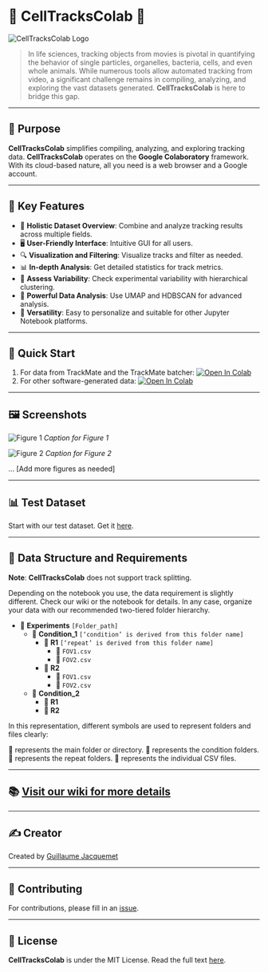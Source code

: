 # 🌟 CellTracksColab 🌟

![CellTracksColab Logo](path_to_logo_image)

> In life sciences, tracking objects from movies is pivotal in quantifying the behavior of single particles, organelles, bacteria, cells, and even whole animals. While numerous tools allow automated tracking from video, a significant challenge remains in compiling, analyzing, and exploring the vast datasets generated. **CellTracksColab** is here to bridge this gap.

---

## 🎯 Purpose
**CellTracksColab** simplifies compiling, analyzing, and exploring tracking data. **CellTracksColab** operates on the **Google Colaboratory** framework. With its cloud-based nature, all you need is a web browser and a Google account.

---

## 🚀 Key Features
- 📘 **Holistic Dataset Overview**: Combine and analyze tracking results across multiple fields.
- 🖥️ **User-Friendly Interface**: Intuitive GUI for all users.
- 🔍 **Visualization and Filtering**: Visualize tracks and filter as needed.
- 📊 **In-depth Analysis**: Get detailed statistics for track metrics.
- 🧪 **Assess Variability**: Check experimental variability with hierarchical clustering.
- 🔧 **Powerful Data Analysis**: Use UMAP and HDBSCAN for advanced analysis.
- 💼 **Versatility**: Easy to personalize and suitable for other Jupyter Notebook platforms.

---

## 🚀 Quick Start
1. For data from TrackMate and the TrackMate batcher:
[![Open In Colab](https://colab.research.google.com/assets/colab-badge.svg)](https://colab.research.google.com/github/guijacquemet/CellTracksColab/blob/main/Notebook/CellTracksColab_TrackMate.ipynb)
2. For other software-generated data:
[![Open In Colab](https://colab.research.google.com/assets/colab-badge.svg)](https://colab.research.google.com/github/guijacquemet/CellTracksColab/blob/main/Notebook/CellTracksColab.ipynb)

---

## 🖼️ Screenshots
![Figure 1](path_to_figure1_image)
*Caption for Figure 1*

![Figure 2](path_to_figure2_image)
*Caption for Figure 2*

... [Add more figures as needed]

---

## 📊 Test Dataset
Start with our test dataset. Get it [here](https://zenodo.org/record/8413510).

---

## 📁 Data Structure and Requirements
**Note**: **CellTracksColab** does not support track splitting.

Depending on the notebook you use, the data requirement is slightly different. Check our wiki or the notebook for details. In any case, organize your data with our recommended two-tiered folder hierarchy.

- 📁 **Experiments** `[Folder_path]`
  - 🌿 **Condition_1** `[‘condition’ is derived from this folder name]`
    - 🔄 **R1** `[‘repeat’ is derived from this folder name]`
      - 📄 `FOV1.csv`
      - 📄 `FOV2.csv`
    - 🔄 **R2**
      - 📄 `FOV1.csv`
      - 📄 `FOV2.csv`
  - 🌿 **Condition_2**
    - 🔄 **R1**
    - 🔄 **R2**

In this representation, different symbols are used to represent folders and files clearly:

📁 represents the main folder or directory.
🌿 represents the condition folders.
🔄 represents the repeat folders.
📄 represents the individual CSV files.

---

## 📚 [Visit our wiki for more details](wiki_link)

---

## ✍️ Creator
Created by [Guillaume Jacquemet](https://cellmig.org/)

---

## 🤝 Contributing
For contributions, please fill in an [issue](github_issue_link).

---

## 📜 License
**CellTracksColab** is under the MIT License. Read the full text [here](https://opensource.org/licenses/MIT).
